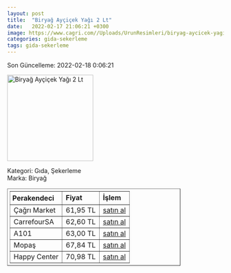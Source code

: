 ```yaml
---
layout: post
title:  "Biryağ Ayçiçek Yağı 2 Lt"
date:   2022-02-17 21:06:21 +0300
image: https://www.cagri.com//Uploads/UrunResimleri/biryag-aycicek-yagi-2-lt-b92f.jpg
categories: gida-sekerleme
tags: gida-sekerleme
---
```


Son Güncelleme: 2022-02-18 0:06:21

<img src="https://www.cagri.com//Uploads/UrunResimleri/biryag-aycicek-yagi-2-lt-b92f.jpg" width="200" alt="Biryağ Ayçiçek Yağı 2 Lt" />

Kategori: Gıda, Şekerleme
<br />
Marka: Biryağ

<table border="1" style="padding: 5px;width:80%;">
  <tr>
    <td style="padding: 5px;"><strong>Perakendeci</strong></td>
    <td><strong>Fiyat</strong></td>
    <td><strong>İşlem</strong></td>
  </tr>
  <tr>
              <td>Çağrı Market</td>
              <td>61,95 TL</td>
              <td><a target="_blank" href="https://www.cagri.com/biryag-aycicek-yagi-2-lt">satın al</a></td>
            </tr><tr>
              <td>CarrefourSA</td>
              <td>62,60 TL</td>
              <td><a target="_blank" href="https://www.carrefoursa.com/biryag-aycicek-yagi-2-l-p-30072132">satın al</a></td>
            </tr><tr>
              <td>A101</td>
              <td>63,00 TL</td>
              <td><a target="_blank" href="https://www.a101.com.tr/market/biryag-aycicek-yagi-2-l/">satın al</a></td>
            </tr><tr>
              <td>Mopaş</td>
              <td>67,84 TL</td>
              <td><a target="_blank" href="https://www.mopas.com.tr/biryag-aycicek-2-l/p/1797">satın al</a></td>
            </tr><tr>
              <td>Happy Center</td>
              <td>70,98 TL</td>
              <td><a target="_blank" href="https://www.happycenter.com.tr/Biryag_Y_aycicek_Yagi_2_Lt">satın al</a></td>
            </tr>
</table>
